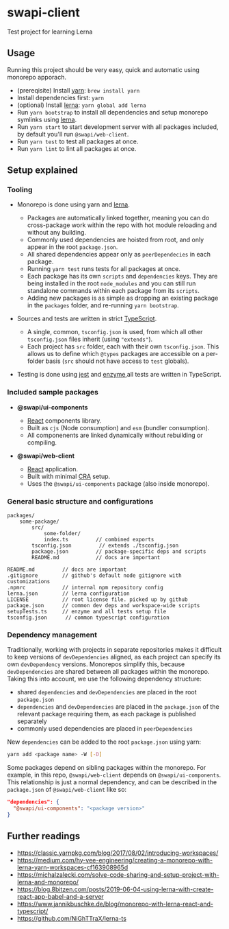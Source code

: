 # swapi-client
Test project for learning Lerna

## Usage

Running this project should be very easy, quick and automatic using monorepo apporach.

- (prereqisite) Install [yarn](https://yarnpkg.com): `brew install yarn`
- Install dependencies first: `yarn`
- (optional) Install [lerna](https://github.com/lerna/lerna): `yarn global add lerna`
- Run `yarn bootstrap` to install all dependencies and setup monorepo symlinks using [lerna](https://github.com/lerna/lerna).
- Run `yarn start` to start development server with all packages included, by default you'll run `@swapi/web-client`.
- Run `yarn test` to test all packages at once.
- Run `yarn lint` to lint all packages at once.

## Setup explained

### Tooling

- Monorepo is done using yarn and [lerna](https://github.com/lerna/lerna).

  - Packages are automatically linked together, meaning you can do cross-package work within the repo with hot module reloading and without any building.
  - Commonly used dependencies are hoisted from root, and only appear in the root `package.json`.
  - All shared dependencies appear only as `peerDependecies` in each package.
  - Running `yarn test` runs tests for all packages at once.
  - Each package has its own `scripts` and `dependencies` keys. They are being installed in the root `node_modules` and you can still run standalone commands within each package from its `scripts`.
  - Adding new packages is as simple as dropping an existing package in the `packages` folder, and re-running `yarn bootstrap`.

- Sources and tests are written in strict [TypeScript](https://github.com/Microsoft/TypeScript).

  - A single, common, `tsconfig.json` is used, from which all other `tsconfig.json` files inherit (using `"extends"`).
  - Each project has `src` folder, each with their own `tsconfig.json`. This allows us to define which `@types` packages are accessible on a per-folder basis (`src` should not have access to `test` globals).

- Testing is done using [jest](https://jestjs.io/) and [enzyme](https://airbnb.io/enzyme/),all tests are written in TypeScript.

### Included sample packages

- **@swapi/ui-components**

  - [React](https://github.com/facebook/react) components library.
  - Built as `cjs` (Node consumption) and `esm` (bundler consumption).
  - All componenents are linked dynamically without rebuilding or compiling.

- **@swapi/web-client**
  - [React](https://github.com/facebook/react) application.
  - Built with minimal [CRA](https://github.com/facebook/create-react-app) setup.
  - Uses the `@swapi/ui-components` package (also inside monorepo).

### General basic structure and configurations

```
packages/
    some-package/
        src/
            some-folder/
            index.ts         // combined exports
        tsconfig.json         // extends ./tsconfig.json
        package.json         // package-specific deps and scripts
        README.md            // docs are important

README.md         // docs are important
.gitignore        // github's default node gitignore with customizations
.npmrc            // internal npm repository config
lerna.json        // lerna configuration
LICENSE           // root license file. picked up by github
package.json      // common dev deps and workspace-wide scripts
setupTests.ts     // enzyme and all tests setup file
tsconfig.json      // common typescript configuration
```

### Dependency management

Traditionally, working with projects in separate repositories makes it difficult to keep versions of `devDependencies` aligned, as each project can specify its own `devDependency` versions.
Monorepos simplify this, because `devDependencies` are shared between all packages within the monorepo.
Taking this into account, we use the following dependency structure:

- shared `dependencies` and `devDependencies` are placed in the root `package.json`
- `dependencies` and `devDependencies` are placed in the `package.json` of the relevant package requiring them, as each package is published separately
- commonly used dependencies are placed in `peerDependencies`

New `dependencies` can be added to the root `package.json` using yarn:

```sh
yarn add <package name> -W [-D]
```

Some packages depend on sibling packages within the monorepo. For example, in this repo, `@swapi/web-client` depends on `@swapi/ui-components`. This relationship is just a normal dependency, and can be described in the `package.json` of `@swapi/web-client` like so:

```json
"dependencies": {
  "@swapi/ui-components": "<package version>"
}
```

## Further readings

* https://classic.yarnpkg.com/blog/2017/08/02/introducing-workspaces/
* https://medium.com/hy-vee-engineering/creating-a-monorepo-with-lerna-yarn-workspaces-cf163908965d
* https://michalzalecki.com/solve-code-sharing-and-setup-project-with-lerna-and-monorepo/
* https://blog.8bitzen.com/posts/2019-06-04-using-lerna-with-create-react-app-babel-and-a-server
* https://www.jannikbuschke.de/blog/monorepo-with-lerna-react-and-typescript/
* https://github.com/NiGhTTraX/lerna-ts
